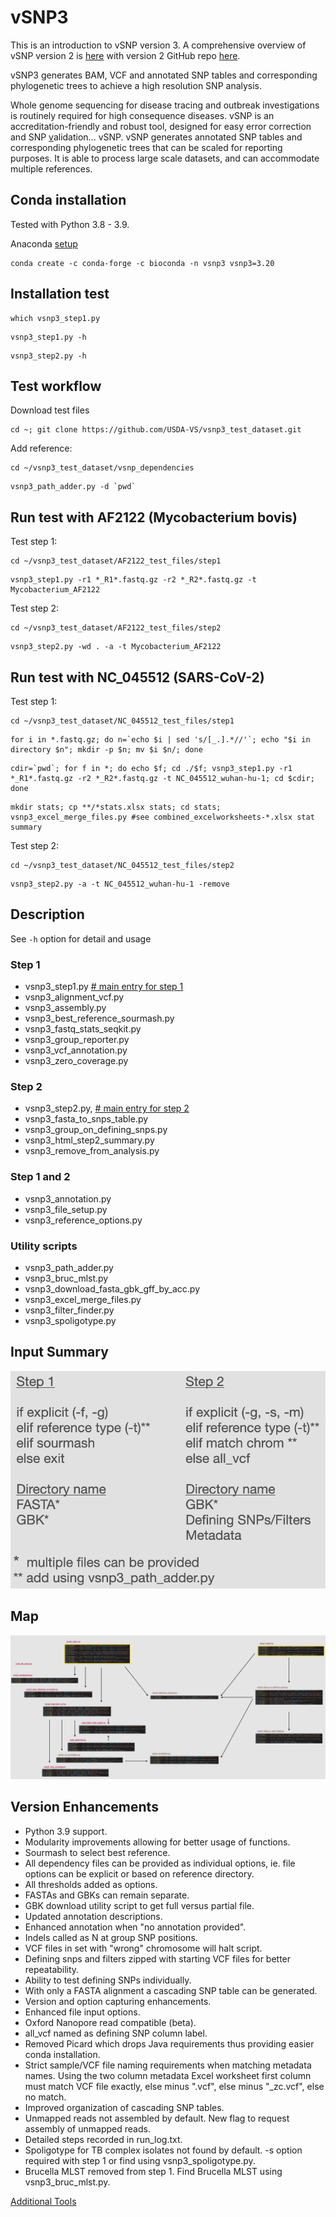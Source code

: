 # vSNP3

This is an introduction to vSNP version 3.  A comprehensive overview of vSNP version 2 is [here](https://github.com/USDA-VS/vSNP/blob/master/docs/detailed_usage.md) with version 2 GitHub repo [here](https://github.com/USDA-VS/vSNP).

vSNP3 generates BAM, VCF and annotated SNP tables and corresponding phylogenetic trees to achieve a high resolution SNP analysis.

Whole genome sequencing for disease tracing and outbreak investigations is routinely required for high consequence diseases.  vSNP is an accreditation-friendly and robust tool, designed for easy error correction and SNP <ins>v</ins>alidation... vSNP. vSNP generates annotated SNP tables and corresponding phylogenetic trees that can be scaled for reporting purposes.   It is able to process large scale datasets, and can accommodate multiple references.

## Conda installation

Tested with Python 3.8 - 3.9.

Anaconda [setup](./docs/instructions/conda_instructions.md)

```
conda create -c conda-forge -c bioconda -n vsnp3 vsnp3=3.20
```

## Installation test
```
which vsnp3_step1.py
```
```
vsnp3_step1.py -h
```
```
vsnp3_step2.py -h
```

## Test workflow

Download test files
```
cd ~; git clone https://github.com/USDA-VS/vsnp3_test_dataset.git
```

Add reference:
```
cd ~/vsnp3_test_dataset/vsnp_dependencies
```
```
vsnp3_path_adder.py -d `pwd`
```

## Run test with AF2122 (Mycobacterium bovis)

Test step 1:
```
cd ~/vsnp3_test_dataset/AF2122_test_files/step1
```
```
vsnp3_step1.py -r1 *_R1*.fastq.gz -r2 *_R2*.fastq.gz -t Mycobacterium_AF2122
```

Test step 2:
```
cd ~/vsnp3_test_dataset/AF2122_test_files/step2
```
```
vsnp3_step2.py -wd . -a -t Mycobacterium_AF2122
```

## Run test with NC_045512 (SARS-CoV-2)

Test step 1:
```
cd ~/vsnp3_test_dataset/NC_045512_test_files/step1
```
```
for i in *.fastq.gz; do n=`echo $i | sed 's/[_.].*//'`; echo "$i in directory $n"; mkdir -p $n; mv $i $n/; done
```
```
cdir=`pwd`; for f in *; do echo $f; cd ./$f; vsnp3_step1.py -r1 *_R1*.fastq.gz -r2 *_R2*.fastq.gz -t NC_045512_wuhan-hu-1; cd $cdir; done
```
```
mkdir stats; cp **/*stats.xlsx stats; cd stats; vsnp3_excel_merge_files.py #see combined_excelworksheets-*.xlsx stat summary
```

Test step 2:
```
cd ~/vsnp3_test_dataset/NC_045512_test_files/step2
```
```
vsnp3_step2.py -a -t NC_045512_wuhan-hu-1 -remove
```

## Description

See `-h` option for detail and usage

### Step 1
- vsnp3_step1.py <u> # main entry for step 1</u>
- vsnp3_alignment_vcf.py
- vsnp3_assembly.py
- vsnp3_best_reference_sourmash.py
- vsnp3_fastq_stats_seqkit.py
- vsnp3_group_reporter.py
- vsnp3_vcf_annotation.py
- vsnp3_zero_coverage.py

### Step 2
- vsnp3_step2.py, <u># main entry for step 2</u>
- vsnp3_fasta_to_snps_table.py
- vsnp3_group_on_defining_snps.py
- vsnp3_html_step2_summary.py
- vsnp3_remove_from_analysis.py

### Step 1 and 2
- vsnp3_annotation.py
- vsnp3_file_setup.py
- vsnp3_reference_options.py

### Utility scripts
- vsnp3_path_adder.py
- vsnp3_bruc_mlst.py
- vsnp3_download_fasta_gbk_gff_by_acc.py
- vsnp3_excel_merge_files.py
- vsnp3_filter_finder.py
- vsnp3_spoligotype.py
 
## Input Summary

<!-- <img src="../dependencies/vsnp_inputs.png" alt="vSNP inputs" width="500"> -->
![vSNP inputs](docs/img/vsnp_inputs.png "vSNP inputs")
## Map

<!-- ![vSNP script usage](../dependencies/vsnp3_structure.jpg "Script structure") -->
![Script structure](docs/img/vsnp3_structure.png "Script structure")

## Version Enhancements

- Python 3.9 support.
- Modularity improvements allowing for better usage of functions.
- Sourmash to select best reference.
- All dependency files can be provided as individual options, ie. file options can be explicit or based on reference directory.
- All thresholds added as options.
- FASTAs and GBKs can remain separate.
- GBK download utility script to get full versus partial file.
- Updated annotation descriptions.
- Enhanced annotation when "no annotation provided".
- Indels called as N at group SNP positions.
- VCF files in set with "wrong" chromosome will halt script.
- Defining snps and filters zipped with starting VCF files for better repeatability.
- Ability to test defining SNPs individually.
- With only a FASTA alignment a cascading SNP table can be generated.
- Version and option capturing enhancements.
- Enhanced file input options.
- Oxford Nanopore read compatible (beta).
- all_vcf named as defining SNP column label.
- Removed Picard which drops Java requirements thus providing easier conda installation.
- Strict sample/VCF file naming requirements when matching metadata names.  Using the two column metadata Excel worksheet first column must match VCF file exactly, else minus ".vcf",  else minus "_zc.vcf", else no match.
- Improved organization of cascading SNP tables.
- Unmapped reads not assembled by default.  New flag to request assembly of unmapped reads.
- Detailed steps recorded in run_log.txt.
- Spoligotype for TB complex isolates not found by default.  -s option required with step 1 or find using vsnp3_spoligotype.py.
- Brucella MLST removed from step 1.  Find Brucella MLST using vsnp3_bruc_mlst.py.

[Additional Tools](./docs/instructions/additional_tools.md)
